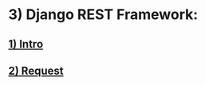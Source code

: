 # 3) Django REST Framework:



<h2>
	<a href="lessons/1_intro.md">
		1) Intro
	</a>
</h2>


<h2>
	<a href="lessons/2_request.md">
		2) Request
	</a>
</h2>






















